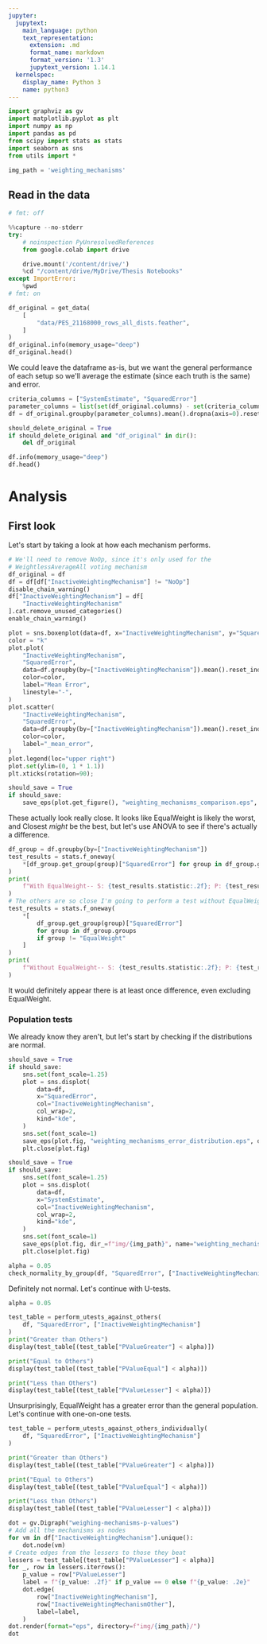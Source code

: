 ```yaml
---
jupyter:
  jupytext:
    main_language: python
    text_representation:
      extension: .md
      format_name: markdown
      format_version: '1.3'
      jupytext_version: 1.14.1
  kernelspec:
    display_name: Python 3
    name: python3
---
```


```python pycharm={"name": "#%%\n"}
import graphviz as gv
import matplotlib.pyplot as plt
import numpy as np
import pandas as pd
from scipy import stats as stats
import seaborn as sns
from utils import *
```

```python pycharm={"name": "#%%\n"}
img_path = 'weighting_mechanisms'
```

<!-- #region pycharm={"name": "#%% md\n"} -->
## Read in the data
<!-- #endregion -->

```python pycharm={"name": "#%%\n"}
# fmt: off
```

```python pycharm={"name": "#%%\n"}
%%capture --no-stderr
try:
    # noinspection PyUnresolvedReferences
    from google.colab import drive

    drive.mount('/content/drive/')
    %cd "/content/drive/MyDrive/Thesis Notebooks"
except ImportError:
    %pwd
# fmt: on
```

```python pycharm={"name": "#%%\n"}
df_original = get_data(
    [
        "data/PES_21168000_rows_all_dists.feather",
    ]
)
df_original.info(memory_usage="deep")
df_original.head()
```

<!-- #region pycharm={"name": "#%% md\n"} -->
We could leave the dataframe as-is, but we want the general performance of each setup so we'll average the estimate (since each truth is the same) and error.
<!-- #endregion -->

```python pycharm={"name": "#%%\n"}
criteria_columns = ["SystemEstimate", "SquaredError"]
parameter_columns = list(set(df_original.columns) - set(criteria_columns))
df = df_original.groupby(parameter_columns).mean().dropna(axis=0).reset_index()
```

```python pycharm={"name": "#%%\n"}
should_delete_original = True
if should_delete_original and "df_original" in dir():
    del df_original
```

```python pycharm={"name": "#%%\n"}
df.info(memory_usage="deep")
df.head()
```

<!-- #region pycharm={"name": "#%% md\n"} -->
# Analysis
<!-- #endregion -->

<!-- #region pycharm={"name": "#%% md\n"} -->
## First look
<!-- #endregion -->

<!-- #region pycharm={"name": "#%% md\n"} -->
Let's start by taking a look at how each mechanism performs.
<!-- #endregion -->

```python pycharm={"name": "#%%\n"}
# We'll need to remove NoOp, since it's only used for the
# WeightlessAverageAll voting mechanism
df_original = df
df = df[df["InactiveWeightingMechanism"] != "NoOp"]
disable_chain_warning()
df["InactiveWeightingMechanism"] = df[
    "InactiveWeightingMechanism"
].cat.remove_unused_categories()
enable_chain_warning()
```

```python pycharm={"name": "#%%\n"}
plot = sns.boxenplot(data=df, x="InactiveWeightingMechanism", y="SquaredError")
color = "k"
plot.plot(
    "InactiveWeightingMechanism",
    "SquaredError",
    data=df.groupby(by=["InactiveWeightingMechanism"]).mean().reset_index(),
    color=color,
    label="Mean Error",
    linestyle="-",
)
plot.scatter(
    "InactiveWeightingMechanism",
    "SquaredError",
    data=df.groupby(by=["InactiveWeightingMechanism"]).mean().reset_index(),
    color=color,
    label="_mean_error",
)
plot.legend(loc="upper right")
plot.set(ylim=(0, 1 * 1.1))
plt.xticks(rotation=90);
```

```python pycharm={"name": "#%%\n"}
should_save = True
if should_save:
    save_eps(plot.get_figure(), "weighting_mechanisms_comparison.eps", dir_=f"img/{img_path}")
```

<!-- #region pycharm={"name": "#%% md\n"} -->
These actually look really close. It looks like EqualWeight is likely the worst, and Closest *might* be the best, but let's use ANOVA to see if there's actually a difference.
<!-- #endregion -->

```python pycharm={"name": "#%%\n"}
df_group = df.groupby(by=["InactiveWeightingMechanism"])
test_results = stats.f_oneway(
    *[df_group.get_group(group)["SquaredError"] for group in df_group.groups]
)
print(
    f"With EqualWeight-- S: {test_results.statistic:.2f}; P: {test_results.pvalue:.2e}"
)
# The others are so close I'm going to perform a test without EqualWeight
test_results = stats.f_oneway(
    *[
        df_group.get_group(group)["SquaredError"]
        for group in df_group.groups
        if group != "EqualWeight"
    ]
)
print(
    f"Without EqualWeight-- S: {test_results.statistic:.2f}; P: {test_results.pvalue:.2e}"
)
```

<!-- #region pycharm={"name": "#%% md\n"} -->
It would definitely appear there is at least once difference, even excluding EqualWeight.
<!-- #endregion -->

<!-- #region pycharm={"name": "#%% md\n"} -->
### Population tests
<!-- #endregion -->

<!-- #region pycharm={"name": "#%% md\n"} -->
We already know they aren't, but let's start by checking if the distributions are normal.
<!-- #endregion -->

```python pycharm={"name": "#%%\n"}
should_save = True
if should_save:
    sns.set(font_scale=1.25)
    plot = sns.displot(
        data=df,
        x="SquaredError",
        col="InactiveWeightingMechanism",
        col_wrap=2,
        kind="kde",
    )
    sns.set(font_scale=1)
    save_eps(plot.fig, "weighting_mechanisms_error_distribution.eps", dir_=f"img/{img_path}")
    plt.close(plot.fig)
```

```python pycharm={"name": "#%%\n"}
should_save = True
if should_save:
    sns.set(font_scale=1.25)
    plot = sns.displot(
        data=df,
        x="SystemEstimate",
        col="InactiveWeightingMechanism",
        col_wrap=2,
        kind="kde",
    )
    sns.set(font_scale=1)
    save_eps(plot.fig, dir_=f"img/{img_path}", name="weighting_mechanisms_estimate_distribution.eps")
    plt.close(plot.fig)
```

```python pycharm={"name": "#%%\n"}
alpha = 0.05
check_normality_by_group(df, "SquaredError", ["InactiveWeightingMechanism"], alpha)
```

<!-- #region pycharm={"name": "#%% md\n"} -->
Definitely not normal. Let's continue with U-tests.
<!-- #endregion -->

```python pycharm={"name": "#%%\n"}
alpha = 0.05
```

```python pycharm={"name": "#%%\n"}
test_table = perform_utests_against_others(
    df, "SquaredError", ["InactiveWeightingMechanism"]
)
print("Greater than Others")
display(test_table[(test_table["PValueGreater"] < alpha)])

print("Equal to Others")
display(test_table[(test_table["PValueEqual"] < alpha)])

print("Less than Others")
display(test_table[(test_table["PValueLesser"] < alpha)])
```

<!-- #region pycharm={"name": "#%% md\n"} -->
Unsurprisingly, EqualWeight has a greater error than the general population. Let's continue with one-on-one tests.
<!-- #endregion -->

```python pycharm={"name": "#%%\n"}
test_table = perform_utests_against_others_individually(
    df, "SquaredError", ["InactiveWeightingMechanism"]
)
```

```python pycharm={"name": "#%%\n"}
print("Greater than Others")
display(test_table[(test_table["PValueGreater"] < alpha)])

print("Equal to Others")
display(test_table[(test_table["PValueEqual"] < alpha)])

print("Less than Others")
display(test_table[(test_table["PValueLesser"] < alpha)])
```

```python pycharm={"name": "#%%\n"}
dot = gv.Digraph("weighing-mechanisms-p-values")
# Add all the mechanisms as nodes
for vm in df["InactiveWeightingMechanism"].unique():
    dot.node(vm)
# Create edges from the lessers to those they beat
lessers = test_table[(test_table["PValueLesser"] < alpha)]
for _, row in lessers.iterrows():
    p_value = row["PValueLesser"]
    label = f"{p_value: .2f}" if p_value == 0 else f"{p_value: .2e}"
    dot.edge(
        row["InactiveWeightingMechanism"],
        row["InactiveWeightingMechanismOther"],
        label=label,
    )
dot.render(format="eps", directory=f"img/{img_path}/")
dot
```
